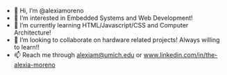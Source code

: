 - 👋 Hi, I’m @alexiamoreno
- 👀 I’m interested in Embedded Systems and Web Development!
- 🌱 I’m currently learning HTML/Javascript/CSS and Computer Architecture!
- 💞️ I’m looking to collaborate on hardware related projects! Always willing to learn!!
- 📫 Reach me through alexiam@umich.edu or www.linkedin.com/in/the-alexia-moreno

<!---
alexiamoreno/alexiamoreno is a ✨ special ✨ repository because its `README.md` (this file) appears on your GitHub profile.
You can click the Preview link to take a look at your changes.
--->
